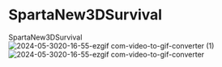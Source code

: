 # SpartaNew3DSurvival
SpartaNew3DSurvival
![2024-05-3020-16-55-ezgif com-video-to-gif-converter (1)](https://github.com/qhrms012/SpartaNew3DSurvival/assets/122000753/0ff83b64-d390-4eb4-a50b-2d0a89e8f1b9)
![2024-05-3020-16-55-ezgif com-video-to-gif-converter](https://github.com/qhrms012/SpartaNew3DSurvival/assets/122000753/a49cf205-f5c0-4f9c-ab60-155debee2ea6)
